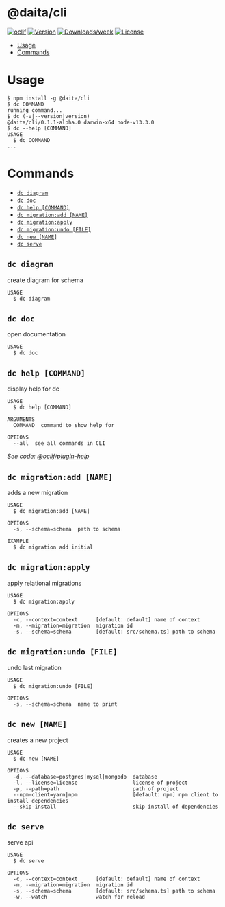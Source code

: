 @daita/cli
==========



[![oclif](https://img.shields.io/badge/cli-oclif-brightgreen.svg)](https://oclif.io)
[![Version](https://img.shields.io/npm/v/@daita/cli.svg)](https://npmjs.org/package/@daita/cli)
[![Downloads/week](https://img.shields.io/npm/dw/@daita/cli.svg)](https://npmjs.org/package/@daita/cli)
[![License](https://img.shields.io/npm/l/@daita/cli.svg)](https://github.com/no0dles/cli/blob/master/package.json)

<!-- toc -->
* [Usage](#usage)
* [Commands](#commands)
<!-- tocstop -->
# Usage
<!-- usage -->
```sh-session
$ npm install -g @daita/cli
$ dc COMMAND
running command...
$ dc (-v|--version|version)
@daita/cli/0.1.1-alpha.0 darwin-x64 node-v13.3.0
$ dc --help [COMMAND]
USAGE
  $ dc COMMAND
...
```
<!-- usagestop -->
# Commands
<!-- commands -->
* [`dc diagram`](#dc-diagram)
* [`dc doc`](#dc-doc)
* [`dc help [COMMAND]`](#dc-help-command)
* [`dc migration:add [NAME]`](#dc-migrationadd-name)
* [`dc migration:apply`](#dc-migrationapply)
* [`dc migration:undo [FILE]`](#dc-migrationundo-file)
* [`dc new [NAME]`](#dc-new-name)
* [`dc serve`](#dc-serve)

## `dc diagram`

create diagram for schema

```
USAGE
  $ dc diagram
```

## `dc doc`

open documentation

```
USAGE
  $ dc doc
```

## `dc help [COMMAND]`

display help for dc

```
USAGE
  $ dc help [COMMAND]

ARGUMENTS
  COMMAND  command to show help for

OPTIONS
  --all  see all commands in CLI
```

_See code: [@oclif/plugin-help](https://github.com/oclif/plugin-help/blob/v2.2.3/src/commands/help.ts)_

## `dc migration:add [NAME]`

adds a new migration

```
USAGE
  $ dc migration:add [NAME]

OPTIONS
  -s, --schema=schema  path to schema

EXAMPLE
  $ dc migration add initial
```

## `dc migration:apply`

apply relational migrations

```
USAGE
  $ dc migration:apply

OPTIONS
  -c, --context=context      [default: default] name of context
  -m, --migration=migration  migration id
  -s, --schema=schema        [default: src/schema.ts] path to schema
```

## `dc migration:undo [FILE]`

undo last migration

```
USAGE
  $ dc migration:undo [FILE]

OPTIONS
  -s, --schema=schema  name to print
```

## `dc new [NAME]`

creates a new project

```
USAGE
  $ dc new [NAME]

OPTIONS
  -d, --database=postgres|mysql|mongodb  database
  -l, --license=license                  license of project
  -p, --path=path                        path of project
  --npm-client=yarn|npm                  [default: npm] npm client to install dependencies
  --skip-install                         skip install of dependencies
```

## `dc serve`

serve api

```
USAGE
  $ dc serve

OPTIONS
  -c, --context=context      [default: default] name of context
  -m, --migration=migration  migration id
  -s, --schema=schema        [default: src/schema.ts] path to schema
  -w, --watch                watch for reload
```
<!-- commandsstop -->
